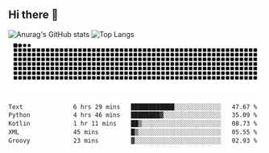 ## Hi there 👋
![Anurag's GitHub stats](https://github-readme-stats.vercel.app/api?username=CNCoreSteb)
![Top Langs](https://github-readme-stats.vercel.app/api/top-langs/?username=CNCoreSteb)
<picture>
  <source media="(prefers-color-scheme: dark)" srcset="https://raw.githubusercontent.com/CNCoreSteb/CNCoreSteb/output/github-contribution-grid-snake-dark.svg">
  <source media="(prefers-color-scheme: light)" srcset="https://raw.githubusercontent.com/CNCoreSteb/CNCoreSteb/output/github-contribution-grid-snake.svg">
  <img alt="github contribution grid snake animation" src="https://raw.githubusercontent.com/CNCoreSteb/CNCoreSteb/output/github-contribution-grid-snake.svg">
</picture>

<!--START_SECTION:waka-->

```txt
Text              6 hrs 29 mins   ████████████░░░░░░░░░░░░░   47.67 %
Python            4 hrs 46 mins   ████████▓░░░░░░░░░░░░░░░░   35.09 %
Kotlin            1 hr 11 mins    ██▒░░░░░░░░░░░░░░░░░░░░░░   08.73 %
XML               45 mins         █▒░░░░░░░░░░░░░░░░░░░░░░░   05.55 %
Groovy            23 mins         ▓░░░░░░░░░░░░░░░░░░░░░░░░   02.93 %
```

<!--END_SECTION:waka-->


<!--
**CNCoreSteb/CNCoreSteb** is a ✨ _special_ ✨ repository because its `README.md` (this file) appears on your GitHub profile.

Here are some ideas to get you started:

- 🔭 I’m currently working on ...
- 🌱 I’m currently learning ...
- 👯 I’m looking to collaborate on ...
- 🤔 I’m looking for help with ...
- 💬 Ask me about ...
- 📫 How to reach me: ...
- 😄 Pronouns: ...
- ⚡ Fun fact: ...
-->

